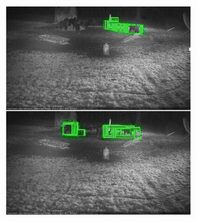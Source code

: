 ![20201114-173522-174526](in2/20201114/20201114-173522-174526_0_.jpg)
![20201114-174532-175537](in2/20201114/20201114-174532-175537_0_.jpg)

